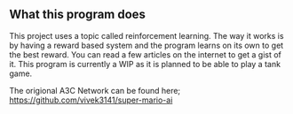 ## What this program does
This project uses a topic called reinforcement learning. The way it works is by
having a reward based system and the program learns on its own to get the best reward.
You can read a few articles on the internet to get a gist of it.
This program is currently a WIP as it is planned to be able to play a tank game.


The origional A3C Network can be found here;
https://github.com/vivek3141/super-mario-ai
